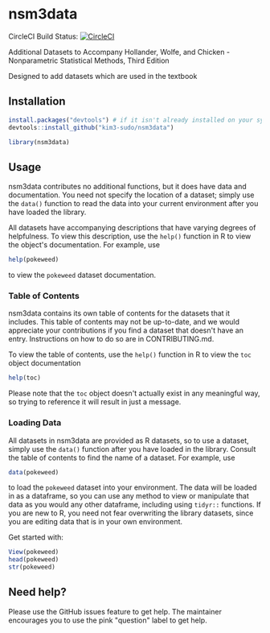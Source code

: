# nsm3data

CircleCI Build Status: [![CircleCI](https://circleci.com/gh/kim3-sudo/nsm3data/tree/main.svg?style=svg)](https://circleci.com/gh/kim3-sudo/nsm3data/tree/main)

Additional Datasets to Accompany Hollander, Wolfe, and Chicken - Nonparametric Statistical Methods, Third Edition

Designed to add datasets which are used in the textbook

## Installation

```R
install.packages("devtools") # if it isn't already installed on your system
devtools::install_github("kim3-sudo/nsm3data")
```

```R
library(nsm3data)
```

## Usage

nsm3data contributes no additional functions, but it does have data and documentation. You need not specify the location of a dataset; simply use the `data()` function to read the data into your current environment after you have loaded the library.

All datasets have accompanying descriptions that have varying degrees of helpfulness. To view this description, use the `help()` function in R to view the object's documentation. For example, use

```R
help(pokeweed)
```

to view the `pokeweed` dataset documentation.

### Table of Contents

nsm3data contains its own table of contents for the datasets that it includes. This table of contents may not be up-to-date, and we would appreciate your contributions if you find a dataset that doesn't have an entry. Instructions on how to do so are in CONTRIBUTING.md.

To view the table of contents, use the `help()` function in R to view the `toc` object documentation

```R
help(toc)
```

Please note that the `toc` object doesn't actually exist in any meaningful way, so trying to reference it will result in just a message.

### Loading Data

All datasets in nsm3data are provided as R datasets, so to use a dataset, simply use the `data()` function after you have loaded in the library. Consult the table of contents to find the name of a dataset. For example, use

```R
data(pokeweed)
```

to load the `pokeweed` dataset into your environment. The data will be loaded in as a dataframe, so you can use any method to view or manipulate that data as you would any other dataframe, including using `tidyr::` functions. If you are new to R, you need not fear overwriting the library datasets, since you are editing data that is in your own environment.

Get started with:

```R
View(pokeweed)
head(pokeweed)
str(pokeweed)
```

## Need help?

Please use the GitHub issues feature to get help. The maintainer encourages you to use the pink "question" label to get help.
